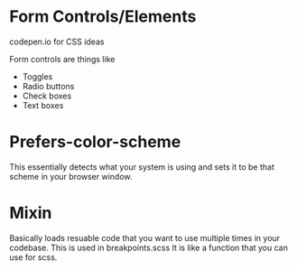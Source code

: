 # Form Controls/Elements

codepen.io for CSS ideas

Form controls are things like 
- Toggles
- Radio buttons
- Check boxes
- Text boxes

# Prefers-color-scheme
This essentially detects what your system is using 
and sets it to be that scheme in your browser window.

# Mixin
Basically loads resuable code that you want to use multiple times in your codebase. 
This is used in breakpoints.scss
It is like a function that you can use for scss. 